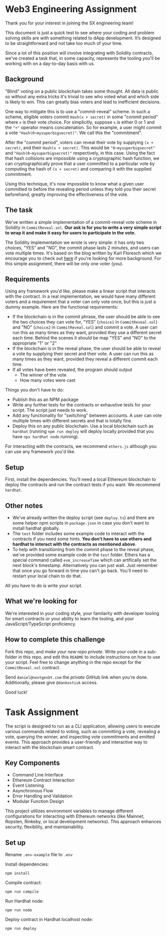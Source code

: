 # Web3 Engineering Assignment

Thank you for your interest in joining the SX engineering team!

This document is just a quick test to see where your coding and problem solving skills are with something related to dApp development. It’s designed to be straightforward and not take too much of your time.

Since a lot of this position will involve integrating with Solidity contracts, we've created a task that, in some capacity, represents the tooling you'll be working with on a day-to-day basis with us.

## Background

"Blind" voting on a public blockchain takes some thought. All data is public so without any extra tricks it's trivial to see who voted what and which side is likely to win. This can greatly bias voters and lead to inefficient decisions.

One way to mitigate this is to use a "commit-reveal" scheme. In such a scheme, eligible voters commit `Hash(x + secret)` in some "commit period" where `x` is their vote choice. For simplicitly, suppose `x` is either 0 or 1 and the `"+"` operator means concatenation. So for example, a user might commit a vote `"Hash(0~mysuperbigsecret)"`. We call this the "commitment".

After the "commit period", voters can reveal their vote by supplying `(x + secret)`, and their `Hash(x + secret)`. This would be `"0~mysuperbigsecret"` and `"Hash(0~mysuperbigsecret)"` respectively, in this case. Using the fact that hash collisions are impossible using a cryptographic hash function, we can cryptographically prove that a user committed to a particular vote by computing the hash of `(x + secret)` and comparing it with the supplied commitment.

Using this technique, it's now impossible to know what a given user committed to before the revealing period unless they told you their secret beforehand, grealty improving the effectiveness of the vote.

## The task

We've written a simple implementation of a commit-reveal vote scheme in Solidity in `CommitReveal.sol`. **Our ask is for you to write a very simple script to wrap it and make it easy for users to participate in the vote.**

The Solidity implementation we wrote is very simple: it has only two choices, "YES" and "NO", the commit phase lasts 2 minutes, and users can vote multiple times. It's based on the blog written by Karl Floresch which we encourage you to check out [here](https://karl.tech/learning-solidity-part-2-voting/) if you're looking for more background. For this simple assignment, there will be only one voter (you).

## Requirements

Using any framework you'd like, please make a linear script that interacts with the contract. In a real implementation, we would have many different voters and a requirement that a voter can only vote once, but this is just a dummy example. Here are the functional requirements:

- If the blockchain is in the commit phrase, the user should be able to see the two choices they can vote for, "YES" (`choice1` in `CommitReveal.sol`) and "NO" (`choice2` in `CommitReveal.sol`) and commit a vote. A user can run this as many times as they want, provided they use a different secret each time. Behind the scenes it should be map "YES" and "NO" to the appropriate "1" or "2"
- If the blockchain is in the reveal phase, the user should be able to reveal a vote by supplying their secret and their vote. A user can run this as many times as they want, provided they reveal a different commit each time.
- If all votes have been revealed, the program should output
  - The winner of the vote
  - How many votes were cast

Things you don't have to do:

- Publish this as an NPM package
- Write any further tests for the contracts or exhaustive tests for your script. The script just needs to work.
- Add any functionality for "switching" between accounts. A user can vote multiple times with different secrets and that is totally fine.
- Deploy this on any public blockchain. Use a local blockchain such as `hardhat` (running `npm run deploy` will deploy locally provided that you have `npx hardhat node` running).

For interacting with the contracts, we recommend `ethers.js` although you can use any framework you'd like.

## Setup

First, install the dependencies. You'll need a local Ethereum blockchain to deploy the contracts and run the contract tests if you want. We recommend `hardhat`.

## Other notes

- We've already written the deploy script (see `deploy.ts`) and there are some helper npm scripts in `package.json` in case you don't want to install hardhat globally.
- The `test` folder includes some example code to interact with the contracts if you need some hints. **You don't have to use ethers and hardhat to interact with the contracts as mentioned above**.
- To help with transitioning from the commit phase to the reveal phase, we've provided some example code in the `test` folder. Ethers has a special command called `evm_increaseTime` which can artifically set the next block's timestamp. Alternatively you can just wait. Just remember that once you go forward in time you can't go back. You'll need to restart your local chain to do that.

All you have to do is write your script.

## What we're looking for

We're interested in your coding style, your familarity with developer tooling for smart contracts or your ability to learn the tooling, and your JavaScript/TypeScript proficiency.

## How to complete this challenge

Fork this repo, and _make your new repo private_. Write your code in a sub-folder in this repo, and edit this `README` to include instructions on how to use your script. Feel free to change anything in the repo except for the `CommitReveal.sol` contract.

Send `daniel@nextgenbt.com` the _private_ GitHub link when you're done. Additionally, please give `@dankostiuk` access.

Good luck!

# Task Assignment

 The script is designed to run as a CLI application, allowing users to execute various commands related to voting, such as committing a vote, revealing a vote, querying the winner, and inspecting vote commitments and emitted events. This approach provides a user-friendly and interactive way to interact with the blockchain smart contract.

## Key Components

- Command Line Interface
- Ethereum Contract Interaction
- Event Listening
- Asynchronous Flow
- Error Handling and Validation
- Modular Function Design

This project utilizes environment variables to manage different configurations for interacting with Ethereum networks (like Mainnet, Ropsten, Rinkeby, or local development networks). This approach enhances security, flexibility, and maintainability.

## Set up 

Rename `.env-example` file to `.env`

Install dependencies:

`npm install`

Compile contract:

`npm run compile`

Run Hardhat node:

`npm run node`

Deploy contract in Hardhat localhost node:

`npm run deploy`
